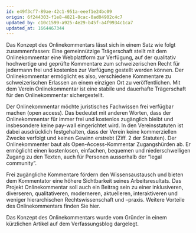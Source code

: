 ```yaml
---
id: e49f3cf7-89ae-42c1-951a-eeef1e24bc09
origin: 6f244303-f1e8-4821-8cac-0ad04902c4c7
updated_by: c10c1599-a925-4e29-b45f-a4f9934c1ca7
updated_at: 1664467344
---
```

<p>Das Konzept des Onlinekommentars lässt sich in einem Satz wie folgt zusammenfassen: Eine gemeinnützige Trägerschaft stellt mit dem Onlinekommentar eine Webplattform zur Verfügung, auf der qualitativ hochwertige und geprüfte Kommentare zum schweizerischen Recht für jedermann frei und kostenlos zur Verfügung gestellt werden können. Der Onlinekommentar ermöglicht es also, verschiedene Kommentare zu schweizerischen Erlassen an einem einzigen Ort zu veröffentlichen. Mit dem Verein Onlinekommentar ist eine stabile und dauerhafte Trägerschaft für den Onlinekommentar sichergestellt.</p><p>Der Onlinekommentar möchte juristisches Fachwissen frei verfügbar machen (open access). Das bedeutet mit anderen Worten, dass der Onlinekommentar für immer frei und kostenlos zugänglich bleibt und insbesondere keine pay-wall eingerichtet wird. In den Vereinsstatuten ist dabei ausdrücklich festgehalten, dass der Verein keine kommerziellen Zwecke verfolgt und keinen Gewinn erstrebt (Ziff. 2 der Statuten). Der Onlinekommenter baut als Open-Access-Kommentar Zugangshürden ab. Er ermöglicht einen kostenlosen, einfachen, bequemen und niederschwelligen Zugang zu den Texten, auch für Personen ausserhalb der “legal community”.</p><p>Frei zugängliche Kommentare fördern den Wissensaustausch und bieten dem Kommentator eine höhere Sichtbarkeit seines Arbeitsresultats. Das Projekt Onlinekommentar soll auch ein Beitrag sein zu einer inklusiveren, diverseren, qualitativeren, moderneren, aktuelleren, interaktiveren und weniger hierarchischen Rechtswissenschaft und –praxis. Weitere Vorteile des Onlinekommentars finden Sie hier.</p><p>Das Konzept des Onlinekommentars wurde vom Gründer in einem kürzlichen Artikel auf dem Verfassungsblog dargelegt.</p>